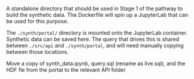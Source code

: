 ```{include} ../docs/user_guide/synthetic_data.md
```
A standalone directory that should be used in Stage 1 of the pathway to build the synthetic data.
The Dockerfile will spin up a JupyterLab that can be used for this purpose.

The `./synth/portal/` directory is mounted onto the JupyterLab container.
Synthetic data can be saved here.
The query that drives this is shared between `./src/api` and `./synth/portal`, and will need manually copying between those locations.

Move a copy of synth_data.ipynb, query.sql (rename as live.sql), and the HDF fle from the portal to the relevant API folder
